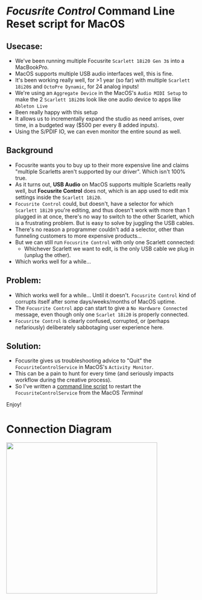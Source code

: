 # *Focusrite Control* Command Line Reset script for MacOS

## Usecase:
- We've been running multiple Focusrite `Scarlett 18i20 Gen 3`s into a MacBookPro.
- MacOS supports multiple USB audio interfaces well, this is fine.
- It's been working really well, for >1 year (so far) with multiple `Scarlett 18i20`s and `OctoPre Dynamic`, for 24 analog inputs!
- We're using an `Aggregate Device` in the MacOS's `Audio MIDI Setup` to make the 2 `Scarlett 18i20`s look like one audio device to apps like `Ableton Live`
- Been really happy with this setup
- It allows us to incrementally expand the studio as need arrises, over time, in a budgeted way ($500 per every 8 added inputs).
- Using the S/PDIF IO, we can even monitor the entire sound as well.

## Background
- Focusrite wants you to buy up to their more expensive line and claims "multiple Scarletts aren't supported by our driver".  Which isn't 100% true.
- As it turns out, **USB Audio** on MacOS supports multiple Scarletts really well, but **Focusrite Control** does not, which is an app used to edit mix settings inside the `Scarlett 18i20`.
- `Focusrite Control` could, but doesn't, have a selector for which `Scarlett 18i20` you're editing, and thus doesn't work with more than 1 plugged in at once, there's no way to switch to the other Scarlett, which is a frustrating problem.  But is easy to solve by juggling the USB cables.
- There's no reason a programmer couldn't add a selector, other than funneling customers to more expensive products...
- But we can still run `Focusrite Control` with only one Scarlett connected:
  - Whichever Scarlett we want to edit, is the only USB cable we plug in (unplug the other).
- Which works well for a while...

## Problem:
- Which works well for a while...  Until it doesn't.  `Focusrite Control` kind of corrupts itself after some days/weeks/months of MacOS uptime.
- The `Focusrite Control` app can start to give a `No Hardware Connected` message, even though only one `Scarlet 18i20` is properly connected.
- `Focusrite Control` is clearly confused, corrupted, or (perhaps nefariously) deliberately sabbotaging user experience here.

## Solution:
- Focusrite gives us troubleshooting advice to "Quit" the `FocusriteControlService` in MacOS's `Activity Monitor`.  
- This can be a pain to hunt for every time (and seriously impacts workflow during the creative process).
- So I've written a [command line script](scarlett_reset.sh) to restart the `FocusriteControlService` from the MacOS *Terminal*

Enjoy!

# Connection Diagram
<img src="connection.jpg" width="400"></img>

